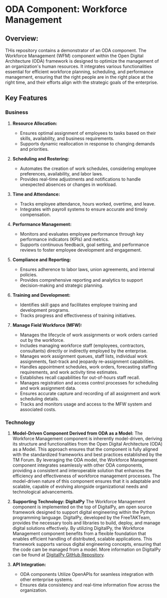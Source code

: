 # ODA Component: Workforce Management

## **Overview:**
THis repository contains a demonstrator of an ODA component.
The Workforce Management (WFM) component within the Open Digital Architecture (ODA) framework is designed to optimize the management of an organization's human resources. It integrates various functionalities essential for efficient workforce planning, scheduling, and performance management, ensuring that the right people are in the right place at the right time, and their efforts align with the strategic goals of the enterprise.

## **Key Features**
### Business
1. **Resource Allocation:**
   - Ensures optimal assignment of employees to tasks based on their skills, availability, and business requirements.
   - Supports dynamic reallocation in response to changing demands and priorities.

2. **Scheduling and Rostering:**
   - Automates the creation of work schedules, considering employee preferences, availability, and labor laws.
   - Provides real-time adjustments and notifications to handle unexpected absences or changes in workload.

3. **Time and Attendance:**
   - Tracks employee attendance, hours worked, overtime, and leave.
   - Integrates with payroll systems to ensure accurate and timely compensation.

4. **Performance Management:**
   - Monitors and evaluates employee performance through key performance indicators (KPIs) and metrics.
   - Supports continuous feedback, goal setting, and performance reviews to foster employee development and engagement.

5. **Compliance and Reporting:**
   - Ensures adherence to labor laws, union agreements, and internal policies.
   - Provides comprehensive reporting and analytics to support decision-making and strategic planning.

6. **Training and Development:**
   - Identifies skill gaps and facilitates employee training and development programs.
   - Tracks progress and effectiveness of training initiatives.


7. **Manage Field Workforce (MFW):**
   - Manages the lifecycle of work assignments or work orders carried out by the workforce.
   - Includes managing workforce staff (employees, contractors, consultants) directly or indirectly employed by the enterprise.
   - Manages work assignment queues, staff lists, individual work assignments, fast-track and jeopardy re-assignment capabilities.
   - Handles appointment schedules, work orders, forecasting staffing requirements, and work activity time estimates.
   - Establishes recall capabilities for out-of-hours staff recall.
   - Manages registration and access control processes for scheduling and work assignment data.
   - Ensures accurate capture and recording of all assignment and work scheduling details.
   - Tracks and monitors usage and access to the MFW system and associated costs.

 ### Technology 
1. **Model-Driven Component Derived from ODA as a Model:**
The Workforce Management component is inherently model-driven, deriving its structure and functionalities from the Open Digital Architecture (ODA) as a Model. This approach ensures that the component is fully aligned with the standardized frameworks and best practices established by the TM Forum. By leveraging the ODA model, the Workforce Management component integrates seamlessly with other ODA components, providing a consistent and interoperable solution that enhances the efficiency and effectiveness of workforce management processes. The model-driven nature of this component ensures that it is adaptable and scalable, capable of evolving alongside organizational needs and technological advancements.

2. **Supporting Technology: DigitalPy**
The Workforce Management component is implemented on the top of DigitalPy, am open source framework designed to support  digital engineering within the Python programming language. DigitalPy, developed by the FreeTAKTeam, provides the necessary tools and libraries to build, deploy, and manage digital solutions effectively. By utilizing DigitalPy, the Workforce Management component benefits from a flexible foundation that enables efficient handling of distributed, scalable applications. This framework supports various digital engineering concepts, ensuring that the code cam be managed from a model. More information on DigitalPy can be found at [DigitalPy GitHub Repository](https://github.com/FreeTAKTeam/DigitalPy).


3. **API Integration:**
   - ODA components Utilize OpenAPIs for seamless integration with other enterprise systems.
   - Ensures data consistency and real-time information flow across the organization.
